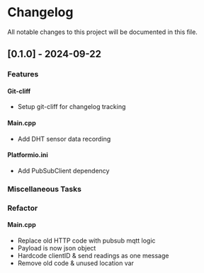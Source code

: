 # Changelog

All notable changes to this project will be documented in this file.

## [0.1.0] - 2024-09-22

### Features

#### Git-cliff

- Setup git-cliff for changelog tracking

#### Main.cpp

- Add DHT sensor data recording

#### Platformio.ini

- Add PubSubClient dependency

### Miscellaneous Tasks

### Refactor

#### Main.cpp

- Replace old HTTP code with pubsub mqtt logic
- Payload is now json object
- Hardcode clientID & send readings as one message
- Remove old code & unused location var

<!-- generated by git-cliff -->

